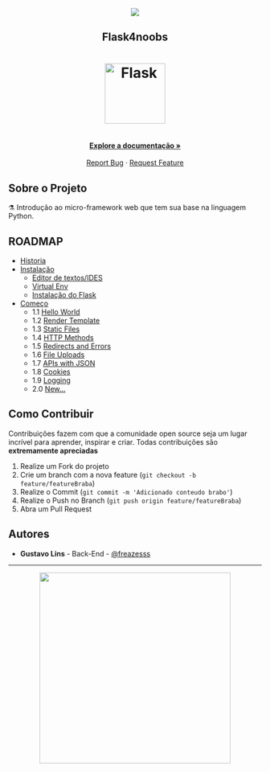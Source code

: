 
<p align="center">
  <a href="https://github.com/he4rt/4noobs" target="_blank">
    <img src="https://raw.githubusercontent.com/he4rt/4noobs/master/.github/header-4noobs.svg">
  </a>
</p>

<p align="center">
  <h2 align="center">Flask4noobs</h2>
  <h1 align="center"><img src="https://flask.palletsprojects.com/en/1.1.x/_images/flask-logo.png" alt="Flask" width="120"></h1>
  <p align="center">
    <br />
    <a href="#ROADMAP"><strong>Explore a documentação »</strong></a>
    <br />
    <br />
    <a href="https://github.com/freazesss/flask4noobs/issues/new">Report Bug</a>
    ·
    <a href="#como-contribuir">Request Feature</a>
  </p>
</p>

## Sobre o Projeto

:alembic: Introdução ao micro-framework web que tem sua base na linguagem Python.

## ROADMAP

- [Historia](./src/Conteudo/Historia.md/)
- [Instalação](./src/Conteudo/Instalacao.md/)
  - [Editor de textos/IDES](https://github.com/freazesss/flask4noobs/blob/Remake-Basico/src/Conteudo/Instala%C3%A7%C3%A3o.md#editor-de-textosides)
  - [Virtual Env](https://github.com/freazesss/flask4noobs/blob/Remake-Basico/src/Conteudo/Instala%C3%A7%C3%A3o.md#venv)
  - [Instalação do Flask](https://github.com/freazesss/flask4noobs/blob/Remake-Basico/src/Conteudo/Instala%C3%A7%C3%A3o.md#instalar-o-flask)
- [Começo](./src/Conteudo/Comeco.md)
  - 1.1 [Hello World](https://github.com/freazesss/flask4noobs/blob/master/src/Conteudo/Start.md#hello-world)
  - 1.2 [Render Template](https://github.com/freazesss/flask4noobs/blob/master/src/Conteudo/Start.md#render-template)
  - 1.3 [Static Files](https://github.com/freazesss/flask4noobs/blob/master/src/Conteudo/Start.md#static-files)
  - 1.4 [HTTP Methods](https://github.com/freazesss/flask4noobs/blob/master/src/Conteudo/Start.md#http-methods)
  - 1.5 [Redirects and Errors](https://github.com/freazesss/flask4noobs/blob/master/src/Conteudo/Start.md#redirects-e-errors)
  - 1.6 [File Uploads](https://github.com/freazesss/flask4noobs/blob/master/src/Conteudo/Start.md#file-uploads)
  - 1.7 [APIs with JSON](https://github.com/freazesss/flask4noobs/blob/master/src/Conteudo/Start.md#APIs-with-JSON)
  - 1.8 [Cookies](https://github.com/freazesss/flask4noobs/blob/master/src/Conteudo/Start.md#Cookies)
  - 1.9 [Logging](https://github.com/freazesss/flask4noobs/blob/master/src/Conteudo/Start.md#Logging)
  - 2.0 [New...](https://github.com/freazesss/flask4noobs/blob/master/src/Conteudo/Start.md#New)
  
## Como Contribuir

Contribuições fazem com que a comunidade open source seja um lugar incrível para aprender, inspirar e criar. Todas contribuições
são **extremamente apreciadas**

1. Realize um Fork do projeto
2. Crie um branch com a nova feature (`git checkout -b feature/featureBraba`)
3. Realize o Commit (`git commit -m 'Adicionado conteudo brabo'`)
4. Realize o Push no Branch (`git push origin feature/featureBraba`)
5. Abra um Pull Request

## Autores

- **Gustavo Lins** - Back-End - [@freazesss](https://twitter.com/freazesss)

---

<p align="center">
  <a href="https://github.com/he4rt/4noobs" target="_blank">
    <img src="https://raw.githubusercontent.com/he4rt/4noobs/master/.github/footer-4noobs.svg" width="380">
  </a>
</p>
